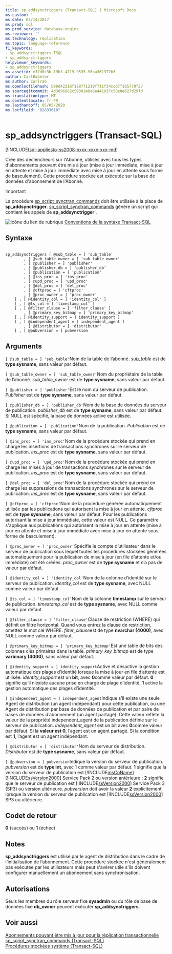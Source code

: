 ```yaml
---
title: sp_addsynctriggers (Transact-SQL) | Microsoft Docs
ms.custom: ''
ms.date: 03/14/2017
ms.prod: sql
ms.prod_service: database-engine
ms.reviewer: ''
ms.technology: replication
ms.topic: language-reference
f1_keywords:
- sp_addsynctriggers_TSQL
- sp_addsynctriggers
helpviewer_keywords:
- sp_addsynctriggers
ms.assetid: e37d0c3b-19bf-4719-9535-96ba361372b3
author: CarlRabeler
ms.author: carlrab
ms.openlocfilehash: b99d42216f188771219f711f34ccd7f105770f27
ms.sourcegitcommit: 4d3896882c5930248a6e441937c50e8e027d29fd
ms.translationtype: MT
ms.contentlocale: fr-FR
ms.lasthandoff: 05/05/2020
ms.locfileid: "82833610"
---
```

# <a name="sp_addsynctriggers-transact-sql"></a>sp_addsynctriggers (Transact-SQL)
[!INCLUDE[tsql-appliesto-ss2008-xxxx-xxxx-xxx-md](../../includes/tsql-appliesto-ss2008-xxxx-xxxx-xxx-md.md)]

  Crée des déclencheurs sur l'Abonné, utilisés avec tous les types d'abonnements pouvant être mis à jour (mise à jour immédiate, mise à jour en attente et mise à jour immédiate avec mise à jour en attente sous forme de basculement). Cette procédure stockée est exécutée sur la base de données d'abonnement de l'Abonné.  
  
> [!IMPORTANT]  
>  La procédure [sp_script_synctran_commands](../../relational-databases/system-stored-procedures/sp-script-synctran-commands-transact-sql.md) doit être utilisée à la place de **sp_addsynctrigger**. [sp_script_synctran_commands](../../relational-databases/system-stored-procedures/sp-script-synctran-commands-transact-sql.md) génère un script qui contient les appels de **sp_addsynctrigger** .  
  
 ![Icône du lien de rubrique](../../database-engine/configure-windows/media/topic-link.gif "Icône du lien de rubrique") [Conventions de la syntaxe Transact-SQL](../../t-sql/language-elements/transact-sql-syntax-conventions-transact-sql.md)  
  
## <a name="syntax"></a>Syntaxe  
  
```  
  
sp_addsynctriggers [ @sub_table = ] 'sub_table'  
        , [ @sub_table_owner = ] 'sub_table_owner'  
        , [ @publisher = ] 'publisher'  
        , [ @publisher_db = ] 'publisher_db'  
        , [ @publication = ] 'publication'   
        , [ @ins_proc = ] 'ins_proc'   
        , [ @upd_proc = ] 'upd_proc'   
        , [ @del_proc = ] 'del_proc'   
        , [ @cftproc = ] 'cftproc'  
        , [ @proc_owner = ] 'proc_owner'  
    [ , [ @identity_col = ] 'identity_col' ]  
    [ , [ @ts_col = ] 'timestamp_col' ]  
    [ , [ @filter_clause = ] 'filter_clause' ]   
        , [ @primary_key_bitmap = ] 'primary_key_bitmap'  
    [ , [ @identity_support = ] identity_support ]  
    [ , [ @independent_agent = ] independent_agent ]  
        , [ @distributor = ] 'distributor'   
    [ , [ @pubversion = ] pubversion  
```  
  
## <a name="arguments"></a>Arguments  
`[ @sub_table = ] 'sub_table'`Nom de la table de l’abonné. *sub_table* est de **type sysname**, sans valeur par défaut.  
  
`[ @sub_table_owner = ] 'sub_table_owner'`Nom du propriétaire de la table de l’abonné. *sub_table_owner* est de **type sysname**, sans valeur par défaut.  
  
`[ @publisher = ] 'publisher'`Est le nom du serveur de publication. *Publisher* est de **type sysname**, sans valeur par défaut.  
  
`[ @publisher_db = ] 'publisher_db'`Nom de la base de données du serveur de publication. *publisher_db* est de **type sysname**, sans valeur par défaut. Si NULL est spécifié, la base de données active est utilisée.  
  
`[ @publication = ] 'publication'`Nom de la publication. *Publication* est de **type sysname**, sans valeur par défaut.  
  
`[ @ins_proc = ] 'ins_proc'`Nom de la procédure stockée qui prend en charge les insertions de transactions synchrones sur le serveur de publication. *ins_proc* est de **type sysname**, sans valeur par défaut.  
  
`[ @upd_proc = ] 'upd_proc'`Nom de la procédure stockée qui prend en charge les mises à jour de transactions synchrones sur le serveur de publication. *ins_proc* est de **type sysname**, sans valeur par défaut.  
  
`[ @del_proc = ] 'del_proc'`Nom de la procédure stockée qui prend en charge les suppressions de transactions synchrones sur le serveur de publication. *ins_proc* est de **type sysname**, sans valeur par défaut.  
  
`[ @cftproc = ] 'cftproc'`Nom de la procédure générée automatiquement utilisée par les publications qui autorisent la mise à jour en attente. *cftproc* est de **type sysname**, sans valeur par défaut. Pour les publications autorisant la mise à jour immédiate, cette valeur est NULL. Ce paramètre s'applique aux publications qui autorisent la mise à jour en attente (mise à jour en attente et mise à jour immédiate avec mise à jour en attente sous forme de basculement).  
  
`[ @proc_owner = ] 'proc_owner'`Spécifie le compte d’utilisateur dans le serveur de publication sous lequel toutes les procédures stockées générées automatiquement pour la publication de mise à jour (en file d’attente et/ou immédiate) ont été créées. *proc_owner* est de **type sysname** et n’a pas de valeur par défaut.  
  
`[ @identity_col = ] 'identity_col'`Nom de la colonne d’identité sur le serveur de publication. *identity_col* est de **type sysname**, avec NULL comme valeur par défaut.  
  
`[ @ts_col = ] 'timestamp_col'`Nom de la colonne **timestamp** sur le serveur de publication. *timestamp_col* est de **type sysname**, avec NULL comme valeur par défaut.  
  
`[ @filter_clause = ] 'filter_clause'`Clause de restriction (WHERE) qui définit un filtre horizontal. Quand vous entrez la clause de restriction, omettez le mot clé WHERE. *filter_clause*est de type **nvarchar (4000)**, avec NULL comme valeur par défaut.  
  
`[ @primary_key_bitmap = ] 'primary_key_bitmap'`Est une table de bits des colonnes clés primaires dans la table. *primary_key_bitmap* est de type **varbinary (4000)**, sans valeur par défaut.  
  
`[ @identity_support = ] identity_support`Active et désactive la gestion automatique des plages d’identité lorsque la mise à jour en file d’attente est utilisée. *identity_support* est un **bit**, avec **0**comme valeur par défaut. **0** signifie qu’il n’existe aucune prise en charge de plage d’identité, **1** active la gestion automatique des plages d’identité.  
  
`[ @independent_agent = ] independent_agent`Indique s’il existe une seule Agent de distribution (un agent indépendant) pour cette publication, ou une Agent de distribution par base de données de publication et par paire de bases de données d’abonnement (un agent partagé). Cette valeur reflète la valeur de la propriété independent_agent de la publication définie sur le serveur de publication. *independent_agent* est un bit avec **0**comme valeur par défaut. Si la **valeur est 0**, l’agent est un agent partagé. Si la condition est **1**, l’agent est un agent indépendant.  
  
`[ @distributor = ] 'distributor'`Nom du serveur de distribution. *Distributor* est de **type sysname**, sans valeur par défaut.  
  
`[ @pubversion = ] pubversion`Indique la version du serveur de publication. *pubversion* est de **type int**, avec 1 comme valeur par défaut. **1** signifie que la version du serveur de publication est [!INCLUDE[msCoName](../../includes/msconame-md.md)] [!INCLUDE[ssVersion2000](../../includes/ssversion2000-md.md)] Service Pack 2 ou version antérieure ; **2** signifie que le serveur de publication est [!INCLUDE[ssVersion2000](../../includes/ssversion2000-md.md)] Service Pack 3 (SP3) ou version ultérieure. *pubversion* doit avoir la valeur **2** explicitement lorsque la version du serveur de publication est [!INCLUDE[ssVersion2000](../../includes/ssversion2000-md.md)] SP3 ou ultérieure.  
  
## <a name="return-code-values"></a>Codet de retour  
 **0** (succès) ou **1** (échec)  
  
## <a name="remarks"></a>Notes  
 **sp_addsynctriggers** est utilisé par le agent de distribution dans le cadre de l’initialisation de l’abonnement. Cette procédure stockée n'est généralement pas exécutée par les utilisateurs mais peut s'avérer utile s'ils doivent configurer manuellement un abonnement sans synchronisation.  
  
## <a name="permissions"></a>Autorisations  
 Seuls les membres du rôle serveur fixe **sysadmin** ou du rôle de base de données fixe **db_owner** peuvent exécuter **sp_addsynctriggers**.  
  
## <a name="see-also"></a>Voir aussi  
 [Abonnements pouvant être mis à jour pour la réplication transactionnelle](../../relational-databases/replication/transactional/updatable-subscriptions-for-transactional-replication.md)   
 [sp_script_synctran_commands &#40;Transact-SQL&#41;](../../relational-databases/system-stored-procedures/sp-script-synctran-commands-transact-sql.md)   
 [Procédures stockées système &#40;Transact-SQL&#41;](../../relational-databases/system-stored-procedures/system-stored-procedures-transact-sql.md)  
  
  
